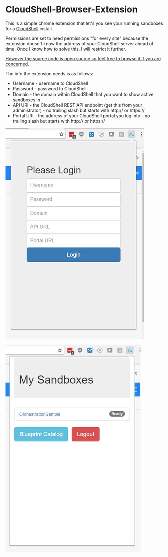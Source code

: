 # CloudShell-Browser-Extension

This is a simple chrome extension that let's you see your running sandboxes for a [CloudShell](https://www.quali.com/) install.

Permissions are set to need permissions "for every site" because the extension doesn't know the address of your CloudShell server ahead of time. Once I know how to solve this, I will restrict it further.

[However the source code is open source so feel free to browse it if you are concerned](https://github.com/graboskyc/CloudShell-Browser-Extension).

The info the extension needs is as follows:
* Username - username to CloudShell
* Password - password to CloudShell
* Domain - the domain within CloudShell that you want to show active sandboxes in
* API URI - the CloudShell REST API endpoint (get this from your administrator) - no trailing slash but starts with http:// or https://
* Portal URI - the address of your CloudShell portal you log into - no trailing slash but starts with http:// or https://

![](Screenshots/01.jpg)

![](Screenshots/02.jpg)